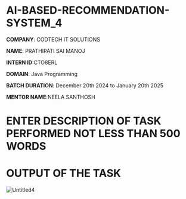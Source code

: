 # AI-BASED-RECOMMENDATION-SYSTEM_4

**COMPANY**: CODTECH IT SOLUTIONS

**NAME**: PRATHIPATI SAI MANOJ

**INTERN ID**:CTO8ERL

**DOMAIN**: Java Programming

**BATCH DURATION**: December 20th 2024 to January 20th 2025

**MENTOR NAME**:NEELA SANTHOSH

# ENTER DESCRIPTION OF TASK PERFORMED NOT LESS THAN 500 WORDS

# OUTPUT OF THE TASK
![Untitled4](https://github.com/user-attachments/assets/9ab017ef-117f-4675-9fc5-c3c5571285c7)
